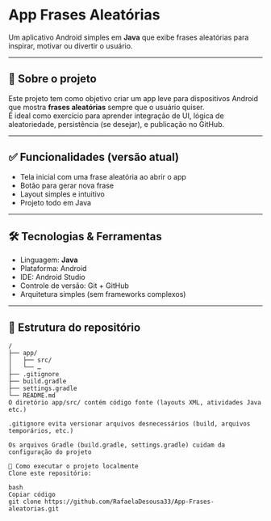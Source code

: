 # App Frases Aleatórias

Um aplicativo Android simples em **Java** que exibe frases aleatórias para inspirar, motivar ou divertir o usuário.

---

## 📌 Sobre o projeto

Este projeto tem como objetivo criar um app leve para dispositivos Android que mostra **frases aleatórias** sempre que o usuário quiser.  
É ideal como exercício para aprender integração de UI, lógica de aleatoriedade, persistência (se desejar), e publicação no GitHub.

---

## ✅ Funcionalidades (versão atual)

- Tela inicial com uma frase aleatória ao abrir o app  
- Botão para gerar nova frase  
- Layout simples e intuitivo  
- Projeto todo em Java

---

## 🛠️ Tecnologias & Ferramentas

- Linguagem: **Java**  
- Plataforma: Android  
- IDE: Android Studio  
- Controle de versão: Git + GitHub  
- Arquitetura simples (sem frameworks complexos)

---

## 📂 Estrutura do repositório

```text
/
├── app/  
│   ├── src/  
│   └── …  
├── .gitignore  
├── build.gradle  
├── settings.gradle  
└── README.md
O diretório app/src/ contém código fonte (layouts XML, atividades Java etc.)

.gitignore evita versionar arquivos desnecessários (build, arquivos temporários, etc.)

Os arquivos Gradle (build.gradle, settings.gradle) cuidam da configuração do projeto

🚀 Como executar o projeto localmente
Clone este repositório:

bash
Copiar código
git clone https://github.com/RafaelaDesousa33/App-Frases-aleatorias.git

